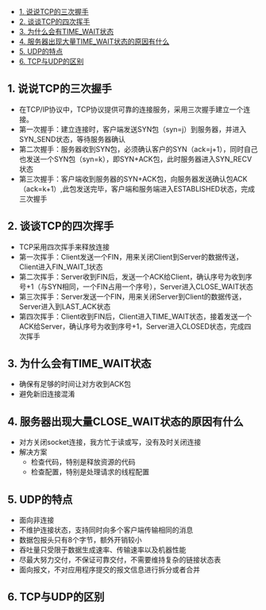 - [1. 说说TCP的三次握手](#1-说说TCP的三次握手)
- [2. 谈谈TCP的四次挥手](#2-谈谈TCP的四次挥手)
- [3. 为什么会有TIME_WAIT状态](#3-为什么会有TIME_WAIT状态)
- [4. 服务器出现大量TIME_WAIT状态的原因有什么](#4-服务器出现大量TIME_WAIT状态的原因有什么)
- [5. UDP的特点](#5-UDP的特点)
- [6. TCP与UDP的区别](#6-TCP与UDP的区别)
## 1. 说说TCP的三次握手
- 在TCP/IP协议中，TCP协议提供可靠的连接服务，采用三次握手建立一个连接。
- 第一次握手：建立连接时，客户端发送SYN包（syn=j）到服务器，并进入SYN_SEND状态，等待服务器确认
- 第二次握手：服务器收到SYN包，必须确认客户的SYN（ack=j+1），同时自己也发送一个SYN包（syn=k），即SYN+ACK包，此时服务器进入SYN_RECV状态
- 第三次握手：客户端收到服务器的SYN+ACK包，向服务器发送确认包ACK（ack=k+1）,此包发送完毕，客户端和服务端进入ESTABLISHED状态，完成三次握手
## 2. 谈谈TCP的四次挥手
- TCP采用四次挥手来释放连接
- 第一次挥手：Client发送一个FIN，用来关闭Client到Server的数据传送，Client进入FIN_WAIT_1状态
- 第二次挥手：Server收到FIN后，发送一个ACK给Client，确认序号为收到序号+1（与SYN相同，一个FIN占用一个序号），Server进入CLOSE_WAIT状态
- 第三次挥手：Server发送一个FIN，用来关闭Server到Client的数据传送，Server进入到LAST_ACK状态
- 第四次挥手：Client收到FIN后，Client进入TIME_WAIT状态，接着发送一个ACK给Server，确认序号为收到序号+1，Server进入CLOSED状态，完成四次挥手
## 3. 为什么会有TIME_WAIT状态
- 确保有足够的时间让对方收到ACK包
- 避免新旧连接混淆
## 4. 服务器出现大量CLOSE_WAIT状态的原因有什么
- 对方关闭socket连接，我方忙于读或写，没有及时关闭连接
- 解决方案
  - 检查代码，特别是释放资源的代码
  - 检查配置，特别是处理请求的线程配置
## 5. UDP的特点
- 面向非连接
- 不维护连接状态，支持同时向多个客户端传输相同的消息
- 数据包报头只有8个字节，额外开销较小
- 吞吐量只受限于数据生成速率、传输速率以及机器性能
- 尽最大努力交付，不保证可靠交付，不需要维持复杂的链接状态表
- 面向报文，不对应用程序提交的报文信息进行拆分或者合并
## 6. TCP与UDP的区别
